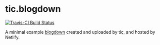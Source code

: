 # tic.blogdown

[![Travis-CI Build Status](https://travis-ci.org/krlmlr/tic.blogdown.svg?branch=master)](https://travis-ci.org/krlmlr/tic.blogdown)

A minimal example [blogdown](https://bookdown.org/yihui/blogdown/) created and uploaded by tic, and hosted by Netlify.
